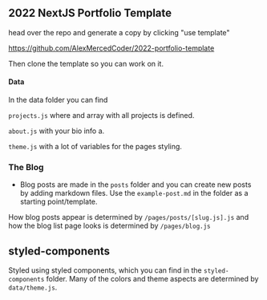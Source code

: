 ## 2022 NextJS Portfolio Template

head over the repo and generate a copy by clicking "use template"

https://github.com/AlexMercedCoder/2022-portfolio-template

Then clone the template so you can work on it.

#### Data

In the data folder you can find 

`projects.js` where and array with all projects is defined.

`about.js` with your bio info a.

`theme.js` with a lot of variables for the pages styling.

### The Blog
- Blog posts are made in the `posts` folder and you can create new posts by adding markdown files. Use the `example-post.md` in the folder as a starting point/template.

How blog posts appear is determined by `/pages/posts/[slug.js].js` and how the blog list page looks is determined by `/pages/blog.js`

## styled-components
Styled using styled components, which you can find in the `styled-components` folder. Many of the colors and theme aspects are determined by `data/theme.js`.